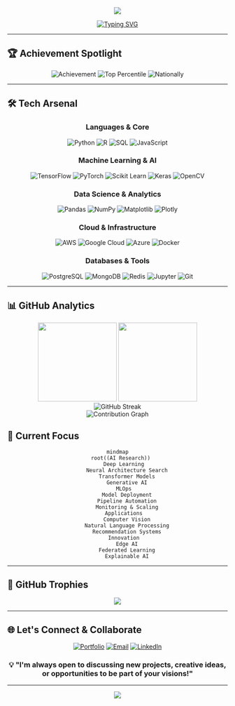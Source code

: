 <div align="center">
  <img src="https://capsule-render.vercel.app/api?type=waving&color=gradient&customColorList=0,2,2,5,30&height=300&section=header&text=Ishwer%20Dutt&fontSize=90&animation=fadeIn&fontAlignY=38&desc=Machine%20Learning%20Engineer%20%7C%20AI%20Enthusiast&descAlignY=51&descAlign=62" />
</div>

<div align="center">
  
  [![Typing SVG](https://readme-typing-svg.herokuapp.com?font=Fira+Code&size=22&duration=3000&pause=1000&color=2E9EFF&center=true&vCenter=true&multiline=true&width=800&height=100&lines=Building+intelligent+systems+for+real-world+impact;Exploring+the+frontiers+of+Deep+Learning+%26+AI;Always+learning%2C+always+growing+🚀)](https://git.io/typing-svg)

</div>

---

## 🏆 **Achievement Spotlight**
<div align="center">
  
  ![Achievement](https://img.shields.io/badge/🎯_All_India_Rank-949-gold?style=for-the-badge&labelColor=black)
  ![Top Percentile](https://img.shields.io/badge/📊_Top_Percentile-1.7%25-brightgreen?style=for-the-badge&labelColor=black)
  ![Nationally](https://img.shields.io/badge/🇮🇳_Scope-National-blue?style=for-the-badge&labelColor=black)

</div>

---

## 🛠️ **Tech Arsenal**

<div align="center">

### **Languages & Core**
![Python](https://img.shields.io/badge/Python-3776AB?style=for-the-badge&logo=python&logoColor=white)
![R](https://img.shields.io/badge/R-276DC3?style=for-the-badge&logo=r&logoColor=white)
![SQL](https://img.shields.io/badge/SQL-4479A1?style=for-the-badge&logo=postgresql&logoColor=white)
![JavaScript](https://img.shields.io/badge/JavaScript-F7DF1E?style=for-the-badge&logo=javascript&logoColor=black)

### **Machine Learning & AI**
![TensorFlow](https://img.shields.io/badge/TensorFlow-FF6F00?style=for-the-badge&logo=tensorflow&logoColor=white)
![PyTorch](https://img.shields.io/badge/PyTorch-EE4C2C?style=for-the-badge&logo=pytorch&logoColor=white)
![Scikit Learn](https://img.shields.io/badge/scikit_learn-F7931E?style=for-the-badge&logo=scikit-learn&logoColor=white)
![Keras](https://img.shields.io/badge/Keras-D00000?style=for-the-badge&logo=keras&logoColor=white)
![OpenCV](https://img.shields.io/badge/OpenCV-27338e?style=for-the-badge&logo=OpenCV&logoColor=white)

### **Data Science & Analytics**
![Pandas](https://img.shields.io/badge/Pandas-2C2D72?style=for-the-badge&logo=pandas&logoColor=white)
![NumPy](https://img.shields.io/badge/Numpy-777BB4?style=for-the-badge&logo=numpy&logoColor=white)
![Matplotlib](https://img.shields.io/badge/Matplotlib-%23ffffff.svg?style=for-the-badge&logo=Matplotlib&logoColor=black)
![Plotly](https://img.shields.io/badge/Plotly-239120?style=for-the-badge&logo=plotly&logoColor=white)

### **Cloud & Infrastructure**
![AWS](https://img.shields.io/badge/AWS-FF9900?style=for-the-badge&logo=amazon-aws&logoColor=white)
![Google Cloud](https://img.shields.io/badge/Google_Cloud-4285F4?style=for-the-badge&logo=google-cloud&logoColor=white)
![Azure](https://img.shields.io/badge/Microsoft_Azure-0089D0?style=for-the-badge&logo=microsoft-azure&logoColor=white)
![Docker](https://img.shields.io/badge/Docker-2CA5E0?style=for-the-badge&logo=docker&logoColor=white)

### **Databases & Tools**
![PostgreSQL](https://img.shields.io/badge/PostgreSQL-316192?style=for-the-badge&logo=postgresql&logoColor=white)
![MongoDB](https://img.shields.io/badge/MongoDB-4EA94B?style=for-the-badge&logo=mongodb&logoColor=white)
![Redis](https://img.shields.io/badge/Redis-DC382D?style=for-the-badge&logo=redis&logoColor=white)
![Jupyter](https://img.shields.io/badge/Jupyter-F37626.svg?&style=for-the-badge&logo=Jupyter&logoColor=white)
![Git](https://img.shields.io/badge/Git-F05032?style=for-the-badge&logo=git&logoColor=white)

</div>

---

## 📊 **GitHub Analytics**

<div align="center">
  <img height="180em" src="https://github-readme-stats.vercel.app/api?username=ishwerdutt&show_icons=true&theme=tokyonight&include_all_commits=true&count_private=true"/>
  <img height="180em" src="https://github-readme-stats.vercel.app/api/top-langs/?username=ishwerdutt&layout=compact&langs_count=8&theme=tokyonight"/>
</div>

<div align="center">
  <img src="https://github-readme-streak-stats.herokuapp.com/?user=ishwerdutt&theme=tokyonight" alt="GitHub Streak"/>
</div>

<div align="center">
  <img src="https://github-readme-activity-graph.vercel.app/graph?username=ishwerdutt&theme=tokyo-night&area=true&hide_border=true" alt="Contribution Graph"/>
</div>

   

## 🎯 **Current Focus**

<div align="center">

```mermaid
mindmap
  root((AI Research))
    Deep Learning
      Neural Architecture Search
      Transformer Models
      Generative AI
    MLOps
      Model Deployment
      Pipeline Automation
      Monitoring & Scaling
    Applications
      Computer Vision
      Natural Language Processing
      Recommendation Systems
    Innovation
      Edge AI
      Federated Learning
      Explainable AI
```

</div>

---

## 🌟 **GitHub Trophies**

<div align="center">
  <img src="https://github-profile-trophy.vercel.app/?username=ishwerdutt&theme=tokyonight&no-frame=true&no-bg=false&margin-w=4&row=1" />
</div>

---

## 🌐 **Let's Connect & Collaborate**

<div align="center">

[![Portfolio](https://img.shields.io/badge/Portfolio-FF5722?style=for-the-badge&logo=google-chrome&logoColor=white)](https://portifolio-six-khaki-37.vercel.app/)
[![Email](https://img.shields.io/badge/Email-D14836?style=for-the-badge&logo=gmail&logoColor=white)](mailto:78320ishu@gmail.com)
[![LinkedIn](https://img.shields.io/badge/LinkedIn-0077B5?style=for-the-badge&logo=linkedin&logoColor=white)](https://linkedin.com/in/#)

</div>

<div align="center">
  
  ### 💡 "I'm always open to discussing new projects, creative ideas, or opportunities to be part of your visions!"
  
 

</div>

---

<div align="center">
  <img src="https://capsule-render.vercel.app/api?type=waving&color=gradient&customColorList=0,2,2,5,30&height=150&section=footer" />
</div>
